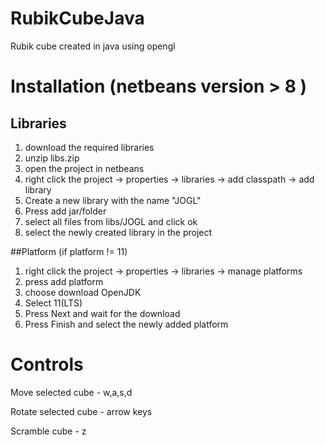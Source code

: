 # RubikCubeJava
Rubik cube created in java using opengl

# Installation (netbeans version > 8 )

## Libraries
1. download the required libraries
2. unzip libs.zip
3. open the project in netbeans
4. right click the project -> properties -> libraries -> add classpath -> add library
5. Create a new library with the name "JOGL" 
6. Press add jar/folder
7. select all files from libs/JOGL and click ok
8. select the newly created library in the project

##Platform (if platform != 11)
1. right click the project -> properties -> libraries -> manage platforms
2. press add platform
3. choose download OpenJDK
4. Select 11(LTS)
5. Press Next and wait for the download
6. Press Finish and select the newly added platform

# Controls
Move selected cube - w,a,s,d

Rotate selected cube - arrow keys

Scramble cube - z
